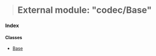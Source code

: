 > # External module: "codec/Base"

### Index

#### Classes

* [Base](../classes/_codec_base_.base.md)